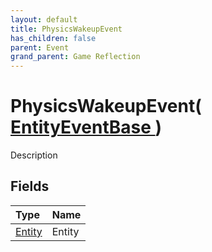 ```yaml
---
layout: default
title: PhysicsWakeupEvent
has_children: false
parent: Event
grand_parent: Game Reflection
---
```

# PhysicsWakeupEvent( [ EntityEventBase ](/riftbreaker-wiki/docs/game-reflection/events/entity_event_base/) )
Description 

## Fields

| Type | Name |
|:----------|:--------------|
| [Entity](/riftbreaker-wiki/docs/game-reflection/classes/entity/) | Entity |

